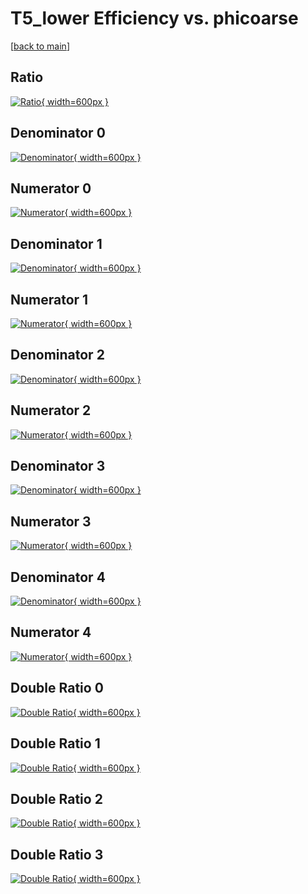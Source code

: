 # T5_lower Efficiency vs. phicoarse

[[back to main](./)]



## Ratio

[![Ratio](../mtv/var/T5_lower_vtr_0_0_eff_phicoarse.png){ width=600px }](../mtv/var/T5_lower_vtr_0_0_eff_phicoarse.pdf)

## Denominator 0

[![Denominator](../mtv/den/T5_lower_vtr_0_0_eff_phicoarse_den0.png){ width=600px }](../mtv/den/T5_lower_vtr_0_0_eff_phicoarse_den0.pdf)

## Numerator 0

[![Numerator](../mtv/num/T5_lower_vtr_0_0_eff_phicoarse_num0.png){ width=600px }](../mtv/num/T5_lower_vtr_0_0_eff_phicoarse_num0.pdf)

## Denominator 1

[![Denominator](../mtv/den/T5_lower_vtr_0_0_eff_phicoarse_den1.png){ width=600px }](../mtv/den/T5_lower_vtr_0_0_eff_phicoarse_den1.pdf)

## Numerator 1

[![Numerator](../mtv/num/T5_lower_vtr_0_0_eff_phicoarse_num1.png){ width=600px }](../mtv/num/T5_lower_vtr_0_0_eff_phicoarse_num1.pdf)

## Denominator 2

[![Denominator](../mtv/den/T5_lower_vtr_0_0_eff_phicoarse_den2.png){ width=600px }](../mtv/den/T5_lower_vtr_0_0_eff_phicoarse_den2.pdf)

## Numerator 2

[![Numerator](../mtv/num/T5_lower_vtr_0_0_eff_phicoarse_num2.png){ width=600px }](../mtv/num/T5_lower_vtr_0_0_eff_phicoarse_num2.pdf)

## Denominator 3

[![Denominator](../mtv/den/T5_lower_vtr_0_0_eff_phicoarse_den3.png){ width=600px }](../mtv/den/T5_lower_vtr_0_0_eff_phicoarse_den3.pdf)

## Numerator 3

[![Numerator](../mtv/num/T5_lower_vtr_0_0_eff_phicoarse_num3.png){ width=600px }](../mtv/num/T5_lower_vtr_0_0_eff_phicoarse_num3.pdf)

## Denominator 4

[![Denominator](../mtv/den/T5_lower_vtr_0_0_eff_phicoarse_den4.png){ width=600px }](../mtv/den/T5_lower_vtr_0_0_eff_phicoarse_den4.pdf)

## Numerator 4

[![Numerator](../mtv/num/T5_lower_vtr_0_0_eff_phicoarse_num4.png){ width=600px }](../mtv/num/T5_lower_vtr_0_0_eff_phicoarse_num4.pdf)

## Double Ratio 0

[![Double Ratio](../mtv/ratio/T5_lower_vtr_0_0_eff_phicoarse_ratio0.png){ width=600px }](../mtv/ratio/T5_lower_vtr_0_0_eff_phicoarse_ratio0.pdf)

## Double Ratio 1

[![Double Ratio](../mtv/ratio/T5_lower_vtr_0_0_eff_phicoarse_ratio1.png){ width=600px }](../mtv/ratio/T5_lower_vtr_0_0_eff_phicoarse_ratio1.pdf)

## Double Ratio 2

[![Double Ratio](../mtv/ratio/T5_lower_vtr_0_0_eff_phicoarse_ratio2.png){ width=600px }](../mtv/ratio/T5_lower_vtr_0_0_eff_phicoarse_ratio2.pdf)

## Double Ratio 3

[![Double Ratio](../mtv/ratio/T5_lower_vtr_0_0_eff_phicoarse_ratio3.png){ width=600px }](../mtv/ratio/T5_lower_vtr_0_0_eff_phicoarse_ratio3.pdf)

